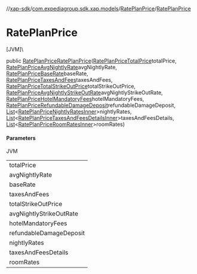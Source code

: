//[xap-sdk](../../../index.md)/[com.expediagroup.sdk.xap.models](../index.md)/[RatePlanPrice](index.md)/[RatePlanPrice](-rate-plan-price.md)

# RatePlanPrice

[JVM]\

public [RatePlanPrice](index.md)[RatePlanPrice](-rate-plan-price.md)([RatePlanPriceTotalPrice](../-rate-plan-price-total-price/index.md)totalPrice, [RatePlanPriceAvgNightlyRate](../-rate-plan-price-avg-nightly-rate/index.md)avgNightlyRate, [RatePlanPriceBaseRate](../-rate-plan-price-base-rate/index.md)baseRate, [RatePlanPriceTaxesAndFees](../-rate-plan-price-taxes-and-fees/index.md)taxesAndFees, [RatePlanPriceTotalStrikeOutPrice](../-rate-plan-price-total-strike-out-price/index.md)totalStrikeOutPrice, [RatePlanPriceAvgNightlyStrikeOutRate](../-rate-plan-price-avg-nightly-strike-out-rate/index.md)avgNightlyStrikeOutRate, [RatePlanPriceHotelMandatoryFees](../-rate-plan-price-hotel-mandatory-fees/index.md)hotelMandatoryFees, [RatePlanPriceRefundableDamageDeposit](../-rate-plan-price-refundable-damage-deposit/index.md)refundableDamageDeposit, [List](https://docs.oracle.com/javase/8/docs/api/java/util/List.html)&lt;[RatePlanPriceNightlyRatesInner](../-rate-plan-price-nightly-rates-inner/index.md)&gt;nightlyRates, [List](https://docs.oracle.com/javase/8/docs/api/java/util/List.html)&lt;[RatePlanPriceTaxesAndFeesDetailsInner](../-rate-plan-price-taxes-and-fees-details-inner/index.md)&gt;taxesAndFeesDetails, [List](https://docs.oracle.com/javase/8/docs/api/java/util/List.html)&lt;[RatePlanPriceRoomRatesInner](../-rate-plan-price-room-rates-inner/index.md)&gt;roomRates)

#### Parameters

JVM

| |
|---|
| totalPrice |
| avgNightlyRate |
| baseRate |
| taxesAndFees |
| totalStrikeOutPrice |
| avgNightlyStrikeOutRate |
| hotelMandatoryFees |
| refundableDamageDeposit |
| nightlyRates | Nightly base rate of the rate plan. |
| taxesAndFeesDetails | Container for taxes and fees detail information. Only visible by configuration. Please contact your Expedia Account Manager if you need this node. |
| roomRates | Container for the rate information of all rooms. This is only returned in Lodging Details API. |
